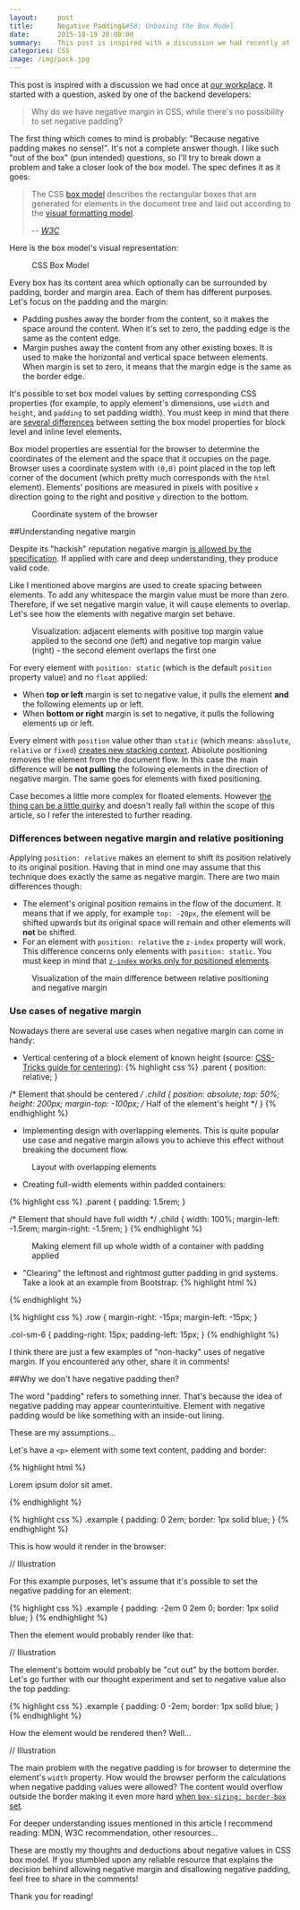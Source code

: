 ```yaml
---
layout:     post
title:      Negative Padding&#58; Unboxing the Box Model
date:       2015-10-19 20:00:00
summary:    This post is inspired with a discussion we had recently at our workplace. It started with a question, asked by one of the backend developers&#58; "Why do we have negative margin in CSS, while there's no possibility to set negative padding?". I like such "out of the box" questions, so I'll try to break down a problem and take a closer look of the box model.
categories: CSS
image: /img/pack.jpg
---
```


This post is inspired with a discussion we had once at [our workplace](http://10clouds.com). It started with a question, asked by one of the backend developers:

> Why do we have negative margin in CSS, while there's no possibility to set negative padding?

The first thing which comes to mind is probably: "Because negative padding makes no sense!". It's not a complete answer though. I like such "out of the box" (pun intended) questions, so I'll try to break down a problem and take a closer look of the box model. The spec defines it as it goes:

> The CSS [box model](http://www.w3.org/TR/CSS21/box.html) describes the rectangular boxes that are generated for elements in the document tree and laid out according to the [visual formatting model](http://www.w3.org/TR/CSS21/visuren.html).
>
> -- <cite>[W3C](http://www.w3.org)</cite>

Here is the box model's visual representation:

<figure>
	<figcaption>CSS Box Model</figcaption>
</figure>

Every box has its content area which optionally can be surrounded by padding, border and margin area. Each of them has different purposes. Let's focus on the padding and the margin:

- Padding pushes away the border from the content, so it makes the space around the content. When it's set to zero, the padding edge is the same as the content edge.
- Margin pushes away the content from any other existing boxes. It is used to make the horizontal and vertical space between elements. When margin is set to zero, it means that the margin edge is the same as the border edge.

It's possible to set box model values by setting corresponding CSS properties (for example, to apply element's dimensions, use `width` and `height`, and `padding` to set padding width). You must keep in mind that there are [several differences](http://www.impressivewebs.com/difference-block-inline-css/) between setting the box model properties for block level and inline level elements.

Box model properties are essential for the browser to determine the coordinates of the element and the space that it occupies on the page. Browser uses a coordinate system with `(0,0)` point placed in the top left corner of the document (which pretty much corresponds with the `html` element). Elements' positions are measured in pixels with positive `x` direction going to the right and positive `y` direction to the bottom.

<figure>
	<figcaption>Coordinate system of the browser</figcaption>
</figure>

##Understanding negative margin

Despite its "hackish" reputation negative margin [is allowed by the specification](http://www.w3.org/TR/CSS21/box.html#margin-properties). If applied with care and deep understanding, they produce valid code.

Like I mentioned above margins are used to create spacing between elements. To add any whitespace the margin value must be more than zero. Therefore, if we set negative margin value, it will cause elements to overlap. Let's see how the elements with negative margin set behave.

<figure>
	<figcaption>Visualization: adjacent elements with positive top margin value applied to the second one (left) and negative top margin value (right) - the second element overlaps the first one</figcaption>
</figure>

For every element with `position: static` (which is the default `position` property value) and no `float` applied:

- When **top or left** margin is set to negative value, it pulls the element **and** the following elements up or left.
- When **bottom or right** margin is set to negative, it pulls the following elements up or left.

Every elment with `position` value other than `static` (which means: `absolute`, `relative` or `fixed`) [creates new stacking context](https://developer.mozilla.org/en-US/docs/Web/CSS/CSS_Positioning/Understanding_z_index/Stacking_without_z-index). Absolute positioning removes the element from the document flow. In this case the main difference will be **not pulling** the following elements in the direction of negative margin. The same goes for elements with fixed positioning.

Case becomes a little more complex for floated elements. However [the thing can be a little quirky](http://robin.medvedi.eu/morning-headache-float-negative-margin-and-ie8/) and doesn't really fall within the scope of this article, so I refer the interested to further reading.

### Differences between negative margin and relative positioning

Applying `position: relative` makes an element to shift its position relatively to its original position. Having that in mind one may assume that this technique does exactly the same as negative margin. There are two main differences though:

- The element's original position remains in the flow of the document. It means that if we apply, for example `top: -20px`, the element will be shifted upwards but its original space will remain and other elements will **not** be shifted.
- For an element with `position: relative` the `z-index` property will work. This difference concerns only elements with `position: static`. You must keep in mind that [`z-index` works only for positioned elements](https://developer.mozilla.org/en-US/docs/Web/CSS/CSS_Positioning/Understanding_z_index/Adding_z-index).

<figure>
	<figcaption>Visualization of the main difference between relative positioning and negative margin</figcaption>
</figure>

### Use cases of negative margin

Nowadays there are several use cases when negative margin can come in handy:

- Vertical centering of a block element of known height (source: [CSS-Tricks guide for centering](https://css-tricks.com/centering-css-complete-guide/)):
{% highlight css %}
.parent {
  position: relative;
}

/*
  Element that should be centered
*/
.child {
  position: absolute;
  top: 50%;
  height: 200px;
  margin-top: -100px; /* Half of the element's height */
}
{% endhighlight %}
- Implementing design with overlapping elements. This is quite popular use case and negative margin allows you to achieve this effect without breaking the document flow.

<figure>
	<figcaption>Layout with overlapping elements</figcaption>
</figure>

- Creating full-width elements within padded containers:

{% highlight css %}
.parent {
  padding: 1.5rem;
}

/*
  Element that should have full width
*/
.child {
  width: 100%;
  margin-left: -1.5rem;
  margin-right: -1.5rem;
}
{% endhighlight %}

<figure>
	<figcaption>Making element fill up whole width of a container with padding applied</figcaption>
</figure>

- "Clearing" the leftmost and rightmost gutter padding in grid systems. Take a look at an example from Bootstrap:
{% highlight html %}
<div class="row">
  <div class="col-sm-6"></div>
  <div class="col-sm-6"></div>
</div>
{% endhighlight %}

{% highlight css %}
.row {
  margin-right: -15px;
  margin-left: -15px;
}

.col-sm-6 {
  padding-right: 15px;
  padding-left: 15px;
}
{% endhighlight %}

I think there are just a few examples of "non-hacky" uses of negative margin. If you encountered any other, share it in comments!

##Why we don't have negative padding then?

The word "padding" refers to something inner. That's because the idea of negative padding may appear counterintuitive. Element with negative padding would be like something with an inside-out lining.


These are my assumptions...

Let's have a `<p>` element with some text content, padding and border:

{% highlight html %}
<p class="example">Lorem ipsum dolor sit amet.</p>
{% endhighlight %}

{% highlight css %}
.example {
  padding: 0 2em;
  border: 1px solid blue;
}
{% endhighlight %}

This is how would it render in the browser:

// Illustration

For this example purposes, let's assume that it's possible to set the negative padding for an element:

{% highlight css %}
.example {
  padding: -2em 0 2em 0;
  border: 1px solid blue;
}
{% endhighlight %}

Then the element would probably render like that:

// Illustration

The element's bottom would probably be "cut out" by the bottom border. Let's go further with our thought experiment and set to negative value also the top padding:

{% highlight css %}
.example {
  padding: 0 -2em;
  border: 1px solid blue;
}
{% endhighlight %}

How the element would be rendered then? Well...

// Illustration

The main problem with the negative padding is for browser to determine the element's `width` property. How would the browser perform the calculations when negative padding values were allowed? The content would overflow outside the border making it even more hard [when `box-sizing: border-box` set](https://css-tricks.com/box-sizing/).

For deeper understanding issues mentioned in this article I recommend reading:
MDN, W3C recommendation, other resources...

These are mostly my thoughts and deductions about negative values in CSS box model. If you stumbled upon any reliable resource that explains the decision behind allowing negative margin and disallowing negative padding, feel free to share in the comments!

Thank you for reading!


